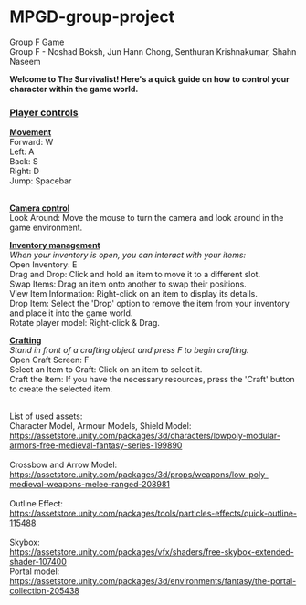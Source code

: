 # MPGD-group-project <br>
Group F Game <br>
Group F - Noshad Boksh, Jun Hann Chong, Senthuran Krishnakumar, Shahn Naseem <br>

<b>Welcome to The Survivalist! Here's a quick guide on how to control your character within the game world. </b>

<h3><ins>Player controls</ins></h3>
<ins><b>Movement</b></ins> <br>
Forward: W <br>
Left: A <br>
Back: S <br>
Right: D <br>
Jump: Spacebar <br> <br>

<ins><b>Camera control</b></ins> <br>
Look Around: Move the mouse to turn the camera and look around in the game environment. <br>

<ins><b>Inventory management</b></ins> <br>
*When your inventory is open, you can interact with your items:* <br>
Open Inventory: E <br>
Drag and Drop: Click and hold an item to move it to a different slot. <br>
Swap Items: Drag an item onto another to swap their positions. <br>
View Item Information: Right-click on an item to display its details. <br>
Drop Item: Select the 'Drop' option to remove the item from your inventory and place it into the game world. <br>
Rotate player model: Right-click & Drag. <br>

<ins><b>Crafting</b></ins> <br>
*Stand in front of a crafting object and press F to begin crafting:* <br>
Open Craft Screen: F <br>
Select an Item to Craft: Click on an item to select it. <br>
Craft the Item: If you have the necessary resources, press the 'Craft' button to create the selected item. <br>
<br>

List of used assets: <br>
Character Model, Armour Models, Shield Model: <br> 
https://assetstore.unity.com/packages/3d/characters/lowpoly-modular-armors-free-medieval-fantasy-series-199890 <br>
<br>
Crossbow and Arrow Model: <br> 
https://assetstore.unity.com/packages/3d/props/weapons/low-poly-medieval-weapons-melee-ranged-208981 <br>
<br>
Outline Effect: <br> 
https://assetstore.unity.com/packages/tools/particles-effects/quick-outline-115488 <br>
<br>
Skybox: <br>
https://assetstore.unity.com/packages/vfx/shaders/free-skybox-extended-shader-107400 <br>
Portal model: <br>
https://assetstore.unity.com/packages/3d/environments/fantasy/the-portal-collection-205438<br>
